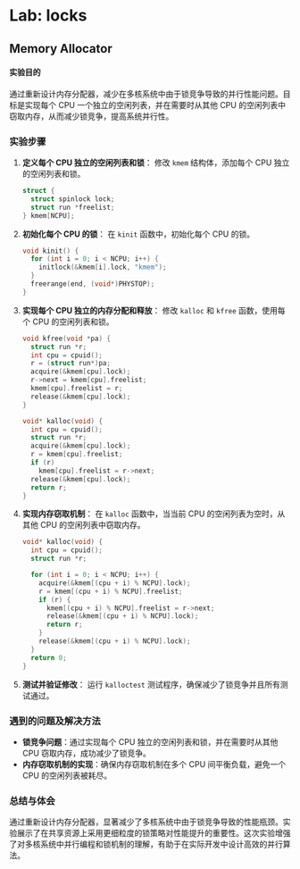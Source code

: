 # Lab: locks

## Memory Allocator

#### 实验目的
通过重新设计内存分配器，减少在多核系统中由于锁竞争导致的并行性能问题。目标是实现每个 CPU 一个独立的空闲列表，并在需要时从其他 CPU 的空闲列表中窃取内存，从而减少锁竞争，提高系统并行性。

### 实验步骤
1. **定义每个 CPU 独立的空闲列表和锁**：
   修改 `kmem` 结构体，添加每个 CPU 独立的空闲列表和锁。

   ```c
   struct {
     struct spinlock lock;
     struct run *freelist;
   } kmem[NCPU];
   ```

2. **初始化每个 CPU 的锁**：
   在 `kinit` 函数中，初始化每个 CPU 的锁。

   ```c
   void kinit() {
     for (int i = 0; i < NCPU; i++) {
       initlock(&kmem[i].lock, "kmem");
     }
     freerange(end, (void*)PHYSTOP);
   }
   ```

3. **实现每个 CPU 独立的内存分配和释放**：
   修改 `kalloc` 和 `kfree` 函数，使用每个 CPU 的空闲列表和锁。

   ```c
   void kfree(void *pa) {
     struct run *r;
     int cpu = cpuid();
     r = (struct run*)pa;
     acquire(&kmem[cpu].lock);
     r->next = kmem[cpu].freelist;
     kmem[cpu].freelist = r;
     release(&kmem[cpu].lock);
   }

   void* kalloc(void) {
     int cpu = cpuid();
     struct run *r;
     acquire(&kmem[cpu].lock);
     r = kmem[cpu].freelist;
     if (r)
       kmem[cpu].freelist = r->next;
     release(&kmem[cpu].lock);
     return r;
   }
   ```

4. **实现内存窃取机制**：
   在 `kalloc` 函数中，当当前 CPU 的空闲列表为空时，从其他 CPU 的空闲列表中窃取内存。

   ```c
   void* kalloc(void) {
     int cpu = cpuid();
     struct run *r;

     for (int i = 0; i < NCPU; i++) {
       acquire(&kmem[(cpu + i) % NCPU].lock);
       r = kmem[(cpu + i) % NCPU].freelist;
       if (r) {
         kmem[(cpu + i) % NCPU].freelist = r->next;
         release(&kmem[(cpu + i) % NCPU].lock);
         return r;
       }
       release(&kmem[(cpu + i) % NCPU].lock);
     }
     return 0;
   }
   ```

5. **测试并验证修改**：
   运行 `kalloctest` 测试程序，确保减少了锁竞争并且所有测试通过。

### 遇到的问题及解决方法
- **锁竞争问题**：通过实现每个 CPU 独立的空闲列表和锁，并在需要时从其他 CPU 窃取内存，成功减少了锁竞争。
- **内存窃取机制的实现**：确保内存窃取机制在多个 CPU 间平衡负载，避免一个 CPU 的空闲列表被耗尽。

### 总结与体会
通过重新设计内存分配器，显著减少了多核系统中由于锁竞争导致的性能瓶颈。实验展示了在共享资源上采用更细粒度的锁策略对性能提升的重要性。这次实验增强了对多核系统中并行编程和锁机制的理解，有助于在实际开发中设计高效的并行算法。

